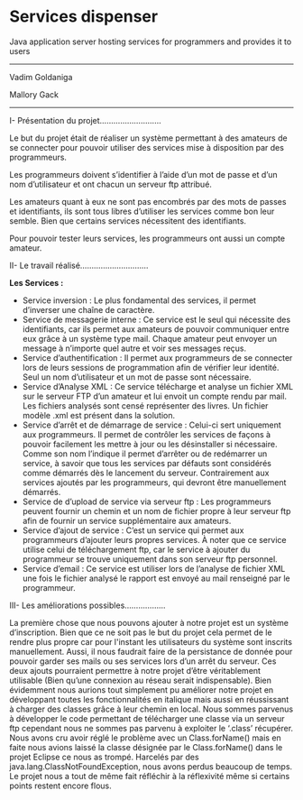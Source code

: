 # Services dispenser


Java application server hosting services for programmers and provides it to users

---


Vadim Goldaniga

Mallory Gack

---


<p style="text-align: right">


I- Présentation du projet……………………...

Le but du projet était de réaliser un système permettant à des amateurs de se connecter pour pouvoir utiliser des services mise à disposition par des programmeurs.

Les programmeurs doivent s’identifier à l’aide d’un mot de passe et d’un nom d’utilisateur et ont chacun un serveur ftp attribué.

Les amateurs quant à eux ne sont pas encombrés par des mots de passes et identifiants, ils sont tous libres d’utiliser les services comme bon leur semble. Bien que certains services nécessitent des identifiants.

Pour pouvoir tester leurs services, les programmeurs ont aussi un compte amateur.



II- Le travail réalisé…………………………

**Les Services :**



*   Service inversion : Le plus fondamental des services, il permet d’inverser une chaîne de caractère.
*   Service de messagerie interne : Ce service est le seul qui nécessite des identifiants, car ils permet aux amateurs de pouvoir communiquer entre eux grâce à un système type mail. Chaque amateur peut envoyer un message à n’importe quel autre et voir ses messages reçus.
*   Service d’authentification : Il permet aux programmeurs de se connecter lors de leurs sessions de programmation afin de vérifier leur identité. Seul un nom d’utilisateur et un mot de passe sont nécessaire.
*   Service d’Analyse XML : Ce service télécharge et analyse un fichier XML sur le serveur FTP d’un amateur et lui envoit un compte rendu par mail. Les fichiers analysés sont censé représenter des livres. Un fichier modèle .xml est présent dans la solution.
*   Service d’arrêt et de démarrage de service : Celui-ci sert uniquement aux programmeurs. Il permet de contrôler les services de façons à pouvoir facilement les mettre à jour ou les désinstaller si nécessaire. Comme son nom l’indique il permet d’arrêter ou de redémarrer un service, à savoir que tous les services par défauts sont considérés comme démarrés dès le lancement du serveur. Contrairement aux services ajoutés par les programmeurs, qui devront être manuellement démarrés.
*   Service de d’upload de service via serveur ftp : Les programmeurs peuvent fournir un chemin et un nom de fichier propre à leur serveur ftp afin de fournir un service supplémentaire aux amateurs.
*   Service d’ajout de service : C’est un service qui permet aux programmeurs d’ajouter leurs propres services. À noter que ce service utilise celui de téléchargement ftp, car le service à ajouter du programmeur se trouve uniquement dans son serveur ftp personnel.
*   Service d’email : Ce service est utiliser lors de l’analyse de fichier XML une fois le fichier analysé le rapport est envoyé au mail renseigné par le programmeur.

III- Les améliorations possibles……………...

La première chose que nous pouvons ajouter à notre projet est un système d’inscription. Bien que ce ne soit pas le but du projet cela permet de le rendre plus propre car pour l'instant les utilisateurs du système sont inscrits manuellement. Aussi, il nous faudrait faire de la persistance de donnée pour pouvoir garder ses mails ou ses services lors d’un arrêt du serveur. Ces deux ajouts pourraient permettre à notre projet d’être véritablement utilisable (Bien qu’une connexion au réseau serait indispensable). Bien évidemment nous aurions tout simplement pu améliorer notre projet en développant toutes les fonctionnalités en italique mais aussi en réussissant à charger des classes grâce à leur chemin en local. Nous sommes parvenus à développer le code permettant de télécharger une classe via un serveur ftp cependant nous ne sommes pas parvenu à exploiter le ‘.class’ récupérer. Nous avons cru avoir réglé le problème avec un Class.forName() mais en faite nous avions laissé la classe désignée par le Class.forName() dans le projet Eclipse ce nous as trompé. Harcelés par des java.lang.ClassNotFoundException, nous avons perdus beaucoup de temps. Le projet nous a tout de même fait réfléchir à la réflexivité même si certains points restent encore flous.
